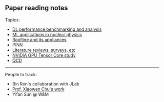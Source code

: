 ## Paper reading notes

Topics:
- [DL performance benchmarking and analysis](./dl-perf/toc.md)
- [ML applications in nuclear physics](./ml-np/toc.md)
- [Roofline and its appliances](./roofline/toc.md)
- PINN
- [Literature reviews, surveys, etc](./reviews/toc.md)
- [NVIDIA GPU Tensor Core study](./tc/toc.md)
- [QCD](./qcd/toc.md)
---

People to track:

- Bin Ren's collaboration with JLab
- [Prof. Xiaowen Chu's work](./chxw/toc.md)
- Yifan Sun @ W&M
